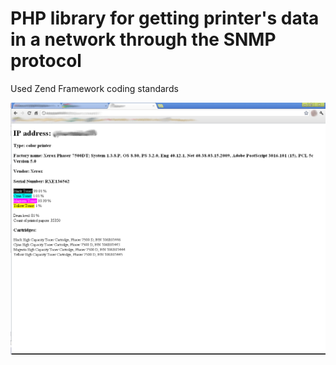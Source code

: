 PHP library for getting printer's data in a network through the SNMP protocol
==============
Used Zend Framework coding standards

![alt tag](https://raw.githubusercontent.com/PetrKohut/SNMP-printer-library/master/printer_example_screenshot.png)
